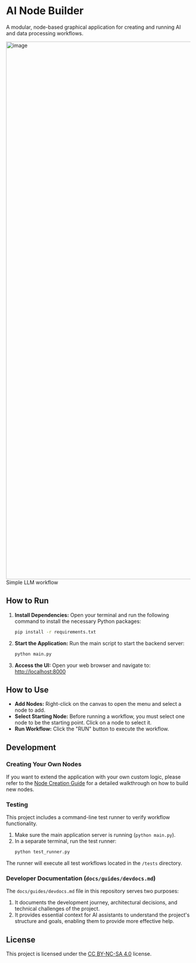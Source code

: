 # AI Node Builder

A modular, node-based graphical application for creating and running AI and data processing workflows.


<img width="2559" height="1465" alt="image" src="https://github.com/user-attachments/assets/c3dbb3d6-fc46-4fde-bec8-e86606dda470" />
Simple LLM workflow

## How to Run

1.  **Install Dependencies:**
    Open your terminal and run the following command to install the necessary Python packages:
    ```bash
    pip install -r requirements.txt
    ```

2.  **Start the Application:**
    Run the main script to start the backend server:
    ```bash
    python main.py
    ```

3.  **Access the UI:**
    Open your web browser and navigate to:
    [http://localhost:8000](http://localhost:8000)

## How to Use

*   **Add Nodes:** Right-click on the canvas to open the menu and select a node to add.
*   **Select Starting Node:** Before running a workflow, you must select one node to be the starting point. Click on a node to select it.
*   **Run Workflow:** Click the "RUN" button to execute the workflow.

## Development

### Creating Your Own Nodes

If you want to extend the application with your own custom logic, please refer to the [Node Creation Guide](./docs/guides/node_creation_guide.md) for a detailed walkthrough on how to build new nodes.

### Testing

This project includes a command-line test runner to verify workflow functionality.

1.  Make sure the main application server is running (`python main.py`).
2.  In a separate terminal, run the test runner:
    ```bash
    python test_runner.py
    ```
The runner will execute all test workflows located in the `/tests` directory.

### Developer Documentation (`docs/guides/devdocs.md`)

The `docs/guides/devdocs.md` file in this repository serves two purposes:
1.  It documents the development journey, architectural decisions, and technical challenges of the project.
2.  It provides essential context for AI assistants to understand the project's structure and goals, enabling them to provide more effective help.

## License

This project is licensed under the [CC BY-NC-SA 4.0](./LICENSE) license.
